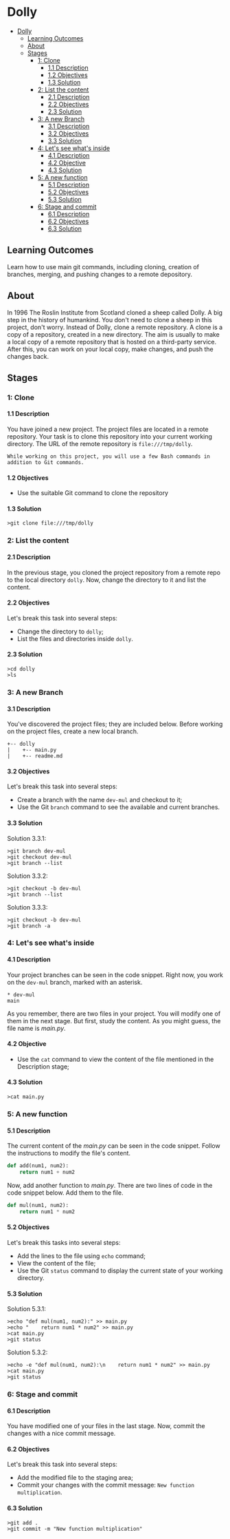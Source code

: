 # Dolly

- [Dolly](#dolly)
  - [Learning Outcomes](#learning-outcomes)
  - [About](#about)
  - [Stages](#stages)
    - [1: Clone](#1-clone)
      - [1.1 Description](#11-description)
      - [1.2 Objectives](#12-objectives)
      - [1.3 Solution](#13-solution)
    - [2: List the content](#2-list-the-content)
      - [2.1 Description](#21-description)
      - [2.2 Objectives](#22-objectives)
      - [2.3 Solution](#23-solution)
    - [3: A new Branch](#3-a-new-branch)
      - [3.1 Description](#31-description)
      - [3.2 Objectives](#32-objectives)
      - [3.3 Solution](#33-solution)
    - [4: Let's see what's inside](#4-lets-see-whats-inside)
      - [4.1 Description](#41-description)
      - [4.2 Objective](#42-objective)
      - [4.3 Solution](#43-solution)
    - [5: A new function](#5-a-new-function)
      - [5.1 Description](#51-description)
      - [5.2 Objectives](#52-objectives)
      - [5.3 Solution](#53-solution)
    - [6: Stage and commit](#6-stage-and-commit)
      - [6.1 Description](#61-description)
      - [6.2 Objectives](#62-objectives)
      - [6.3 Solution](#63-solution)

## Learning Outcomes
Learn how to use main git commands, including cloning, creation of branches, merging, and pushing changes to a remote depository.

## About
In 1996 The Roslin Institute from Scotland cloned a sheep called Dolly. A big step in the history of humankind. You don't need to clone a sheep in this project, don't worry. Instead of Dolly, clone a remote repository. A clone is a copy of a repository, created in a new directory. The aim is usually to make a local copy of a remote repository that is hosted on a third-party service. After this, you can work on your local copy, make changes, and push the changes back.

## Stages
### 1: Clone
#### 1.1 Description
You have joined a new project. The project files are located in a remote repository. Your task is to clone this repository into your current working directory. The URL of the remote repository is `file:///tmp/dolly`.

```
While working on this project, you will use a few Bash commands in addition to Git commands.
```

#### 1.2 Objectives
- Use the suitable Git command to clone the repository

#### 1.3 Solution
```console
>git clone file:///tmp/dolly
```

### 2: List the content
#### 2.1 Description
In the previous stage, you cloned the project repository from a remote repo to the local directory `dolly`. Now, change the directory to it and list the content.

#### 2.2 Objectives
Let's break this task into several steps:
- Change the directory to `dolly`;
- List the files and directories inside `dolly`.

#### 2.3 Solution
```console
>cd dolly
>ls
```

### 3: A new Branch
#### 3.1 Description
You've discovered the project files; they are included below. Before working on the project files, create a new local branch.
```
+-- dolly
|    +-- main.py
|    +-- readme.md
```

#### 3.2 Objectives
Let's break this task into several steps:
- Create a branch with the name `dev-mul` and checkout to it;
- Use the Git `branch` command to see the available and current branches.

#### 3.3 Solution
Solution 3.3.1:
```console
>git branch dev-mul
>git checkout dev-mul
>git branch --list
```

Solution 3.3.2:
```console
>git checkout -b dev-mul
>git branch --list
```

Solution 3.3.3:
```console
>git checkout -b dev-mul
>git branch -a
```

### 4: Let's see what's inside
#### 4.1 Description
Your project branches can be seen in the code snippet. Right now, you work on the `dev-mul` branch, marked with an asterisk.
```
* dev-mul
main
```

As you remember, there are two files in your project. You will modify one of them in the next stage. But first, study the content. As you might guess, the file name is _main.py_.

#### 4.2 Objective
- Use the `cat` command to view the content of the file mentioned in the Description stage;

#### 4.3 Solution
```console
>cat main.py
```

### 5: A new function
#### 5.1 Description
The current content of the _main.py_ can be seen in the code snippet. Follow the instructions to modify the file's content.

```python
def add(num1, num2):
    return num1 + num2
```

Now, add another function to _main.py_. There are two lines of code in the code snippet below. Add them to the file.

```python
def mul(num1, num2):
    return num1 * num2
```

#### 5.2 Objectives
Let's break this tasks into several steps:
- Add the lines to the file using `echo` command;
- View the content of the file;
- Use the Git `status` command to display the current state of your working directory.

#### 5.3 Solution
Solution 5.3.1:
```console
>echo "def mul(num1, num2):" >> main.py
>echo "    return num1 * num2" >> main.py
>cat main.py
>git status
```

Solution 5.3.2:
```console
>echo -e "def mul(num1, num2):\n    return num1 * num2" >> main.py
>cat main.py
>git status
```

### 6: Stage and commit
#### 6.1 Description
You have modified one of your files in the last stage. Now, commit the changes with a nice commit message.

#### 6.2 Objectives
Let's break this task into several steps:
- Add the modified file to the staging area;
- Commit your changes with the commit message: `New function multiplication`.

#### 6.3 Solution
```console
>git add .
>git commit -m "New function multiplication"
```
